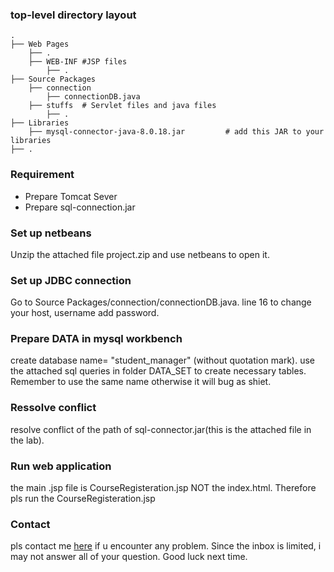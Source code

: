 ### top-level directory layout

    .
    ├── Web Pages      
        ├── .       
        ├── WEB-INF #JSP files 
            ├── .
    ├── Source Packages                    
        ├── connection 
            ├── connectionDB.java 
        ├── stuffs  # Servlet files and java files    
            ├── .
    ├── Libraries     
        ├── mysql-connector-java-8.0.18.jar         # add this JAR to your libraries 
    ├── .


### Requirement
- Prepare  Tomcat  Sever
- Prepare sql-connection.jar

### Set up netbeans
Unzip the attached file project.zip and use netbeans to open it.

### Set up JDBC connection
Go to Source Packages/connection/connectionDB.java. line 16 to change your host, username add password.

### Prepare DATA in mysql workbench
create database name= "student_manager" (without quotation mark).
use the attached sql queries in folder DATA_SET to create necessary tables. Remember to use the same name otherwise it will bug as shiet.


###  Ressolve conflict
resolve conflict of the path of sql-connector.jar(this is the attached file in the lab).

### Run web application
the main .jsp file is CourseRegisteration.jsp NOT the index.html. Therefore pls run the  CourseRegisteration.jsp

### Contact
pls contact me [here](https://www.facebook.com/kduyyy/) if u encounter any problem. Since the inbox is limited, i may not answer all of your question. Good luck next time.




  
